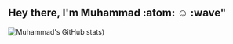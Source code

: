 ## Hey there, I'm Muhammad :atom: :relaxed: :wave"

![Muhammad's GitHub stats](https://github-readme-stats.vercel.app/api?username=msc49&count_private=true&show_icons=true&theme=gradient))



